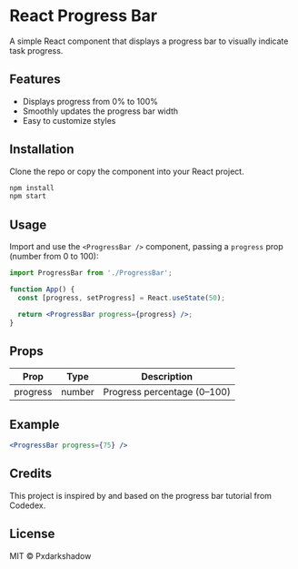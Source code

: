 # React Progress Bar

A simple React component that displays a progress bar to visually indicate task progress.

## Features
- Displays progress from 0% to 100%
- Smoothly updates the progress bar width
- Easy to customize styles

## Installation

Clone the repo or copy the component into your React project.

```bash
npm install
npm start
````

## Usage

Import and use the `<ProgressBar />` component, passing a `progress` prop (number from 0 to 100):

```jsx
import ProgressBar from './ProgressBar';

function App() {
  const [progress, setProgress] = React.useState(50);

  return <ProgressBar progress={progress} />;
}
```

## Props

| Prop     | Type   | Description                 |
| -------- | ------ | --------------------------- |
| progress | number | Progress percentage (0–100) |

## Example

```jsx
<ProgressBar progress={75} />
```

## Credits

This project is inspired by and based on the progress bar tutorial from Codedex.

## License

MIT © Pxdarkshadow

